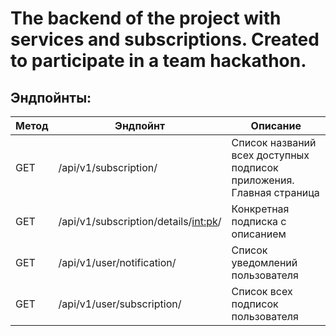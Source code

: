 # The backend of the project with services and subscriptions. Created to participate in a team hackathon.

## Эндпойнты:

|Метод|Эндпойнт|Описание|
|-|--------|---|
|GET|/api/v1/subscription/|Список названий всех доступных подписок приложения. Главная страница|
|GET|/api/v1/subscription/details/<int:pk>/|Конкретная подписка с описанием|
|GET|/api/v1/user/notification/|Список уведомлений пользователя|
|GET|/api/v1/user/subscription/|Список всех подписок пользователя|
